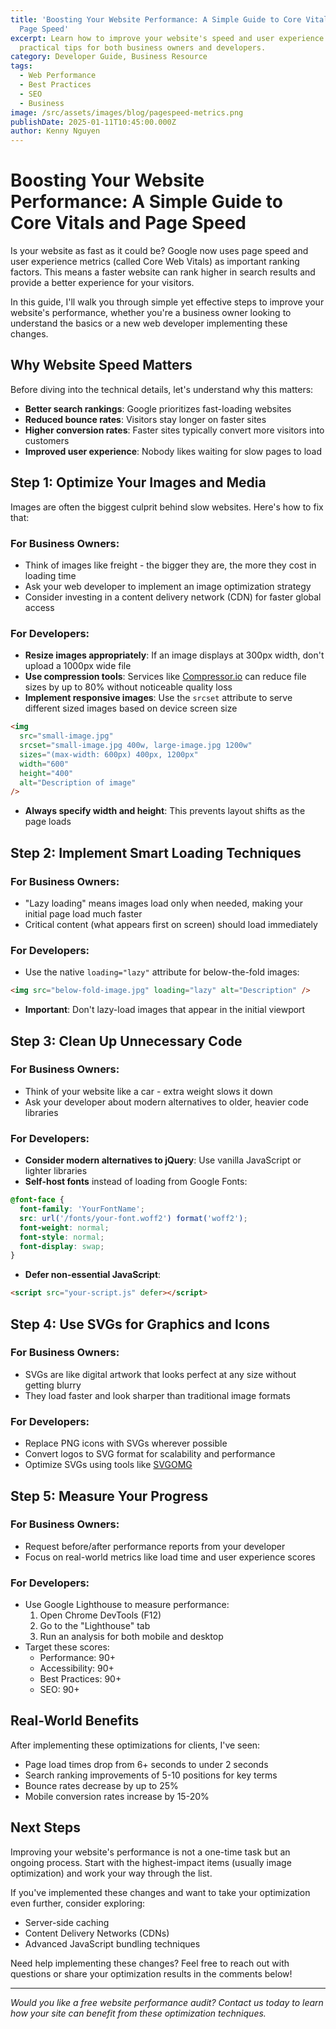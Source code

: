```yaml
---
title: 'Boosting Your Website Performance: A Simple Guide to Core Vitals and
  Page Speed'
excerpt: Learn how to improve your website's speed and user experience with
  practical tips for both business owners and developers.
category: Developer Guide, Business Resource
tags:
  - Web Performance
  - Best Practices
  - SEO
  - Business
image: /src/assets/images/blog/pagespeed-metrics.png
publishDate: 2025-01-11T10:45:00.000Z
author: Kenny Nguyen
---
```


# Boosting Your Website Performance: A Simple Guide to Core Vitals and Page Speed

Is your website as fast as it could be? Google now uses page speed and user experience metrics (called Core Web Vitals) as important ranking factors. This means a faster website can rank higher in search results and provide a better experience for your visitors.

In this guide, I'll walk you through simple yet effective steps to improve your website's performance, whether you're a business owner looking to understand the basics or a new web developer implementing these changes.

## Why Website Speed Matters

Before diving into the technical details, let's understand why this matters:

- **Better search rankings**: Google prioritizes fast-loading websites
- **Reduced bounce rates**: Visitors stay longer on faster sites
- **Higher conversion rates**: Faster sites typically convert more visitors into customers
- **Improved user experience**: Nobody likes waiting for slow pages to load

## Step 1: Optimize Your Images and Media

Images are often the biggest culprit behind slow websites. Here's how to fix that:

### For Business Owners:

- Think of images like freight - the bigger they are, the more they cost in loading time
- Ask your web developer to implement an image optimization strategy
- Consider investing in a content delivery network (CDN) for faster global access

### For Developers:

- **Resize images appropriately**: If an image displays at 300px width, don't upload a 1000px wide file
- **Use compression tools**: Services like [Compressor.io](https://compressor.io) can reduce file sizes by up to 80% without noticeable quality loss
- **Implement responsive images**: Use the `srcset` attribute to serve different sized images based on device screen size

```html
<img
  src="small-image.jpg"
  srcset="small-image.jpg 400w, large-image.jpg 1200w"
  sizes="(max-width: 600px) 400px, 1200px"
  width="600"
  height="400"
  alt="Description of image"
/>
```

- **Always specify width and height**: This prevents layout shifts as the page loads

## Step 2: Implement Smart Loading Techniques

### For Business Owners:

- "Lazy loading" means images load only when needed, making your initial page load much faster
- Critical content (what appears first on screen) should load immediately

### For Developers:

- Use the native `loading="lazy"` attribute for below-the-fold images:

```html
<img src="below-fold-image.jpg" loading="lazy" alt="Description" />
```

- **Important**: Don't lazy-load images that appear in the initial viewport

## Step 3: Clean Up Unnecessary Code

### For Business Owners:

- Think of your website like a car - extra weight slows it down
- Ask your developer about modern alternatives to older, heavier code libraries

### For Developers:

- **Consider modern alternatives to jQuery**: Use vanilla JavaScript or lighter libraries
- **Self-host fonts** instead of loading from Google Fonts:

```css
@font-face {
  font-family: 'YourFontName';
  src: url('/fonts/your-font.woff2') format('woff2');
  font-weight: normal;
  font-style: normal;
  font-display: swap;
}
```

- **Defer non-essential JavaScript**:

```html
<script src="your-script.js" defer></script>
```

## Step 4: Use SVGs for Graphics and Icons

### For Business Owners:

- SVGs are like digital artwork that looks perfect at any size without getting blurry
- They load faster and look sharper than traditional image formats

### For Developers:

- Replace PNG icons with SVGs wherever possible
- Convert logos to SVG format for scalability and performance
- Optimize SVGs using tools like [SVGOMG](https://jakearchibald.github.io/svgomg/)

## Step 5: Measure Your Progress

### For Business Owners:

- Request before/after performance reports from your developer
- Focus on real-world metrics like load time and user experience scores

### For Developers:

- Use Google Lighthouse to measure performance:
  1. Open Chrome DevTools (F12)
  2. Go to the "Lighthouse" tab
  3. Run an analysis for both mobile and desktop
- Target these scores:
  - Performance: 90+
  - Accessibility: 90+
  - Best Practices: 90+
  - SEO: 90+

## Real-World Benefits

After implementing these optimizations for clients, I've seen:

- Page load times drop from 6+ seconds to under 2 seconds
- Search ranking improvements of 5-10 positions for key terms
- Bounce rates decrease by up to 25%
- Mobile conversion rates increase by 15-20%

## Next Steps

Improving your website's performance is not a one-time task but an ongoing process. Start with the highest-impact items (usually image optimization) and work your way through the list.

If you've implemented these changes and want to take your optimization even further, consider exploring:

- Server-side caching
- Content Delivery Networks (CDNs)
- Advanced JavaScript bundling techniques

Need help implementing these changes? Feel free to reach out with questions or share your optimization results in the comments below!

---

_Would you like a free website performance audit? Contact us today to learn how your site can benefit from these optimization techniques._

